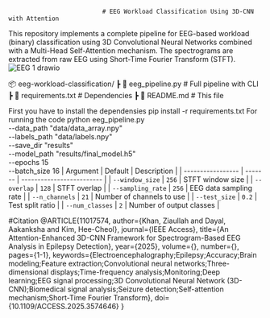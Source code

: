 
                              # EEG Workload Classification Using 3D-CNN with Attention
This repository implements a complete pipeline for EEG-based workload (binary) classification using 3D Convolutional Neural Networks combined with a Multi-Head Self-Attention mechanism. The spectrograms are extracted from raw EEG using Short-Time Fourier Transform (STFT).
![EEG 1 drawio](https://github.com/user-attachments/assets/25d0c65a-b133-4da9-bbe6-c3ebdd8b47b7)<?xml version="1.0" encoding="UTF-8"?>


📦 eeg-workload-classification/
 ┣ 📄 eeg_pipeline.py         # Full pipeline with CLI
 ┣ 📄 requirements.txt        # Dependencies
 ┣ 📄 README.md               # This file

First you have to install the dependensies
pip install -r requirements.txt
For running the code 
python eeg_pipeline.py \
  --data_path "data/data_array.npy" \
  --labels_path "data/labels.npy" \
  --save_dir "results" \
  --model_path "results/final_model.h5" \
  --epochs 15 \
  --batch_size 16
|   Argument        | Default | Description               |
| ----------------- | ------- | ------------------------- |
| `--window_size`   | `256`   | STFT window size          |
| `--overlap`       | `128`   | STFT overlap              |
| `--sampling_rate` | `256`   | EEG data sampling rate    |
| `--n_channels`    | `21`    | Number of channels to use |
| `--test_size`     | `0.2`   | Test split ratio          |
| `--num_classes`   | `2`     | Number of output classes  |

#Citation
@ARTICLE{11017574,
  author={Khan, Ziaullah and Dayal, Aakanksha and Kim, Hee-Cheol},
  journal={IEEE Access},
  title={An Attention-Enhanced 3D-CNN Framework for Spectrogram-Based EEG Analysis in Epilepsy Detection},
  year={2025},
  volume={},
  number={},
  pages={1-1},
  keywords={Electroencephalography;Epilepsy;Accuracy;Brain modeling;Feature extraction;Convolutional neural networks;Three-dimensional displays;Time-frequency analysis;Monitoring;Deep learning;EEG signal processing;3D Convolutional Neural Network (3D-CNN);Biomedical signal analysis;Seizure detection;Self-attention mechanism;Short-Time Fourier Transform},
  doi={10.1109/ACCESS.2025.3574646}
}


